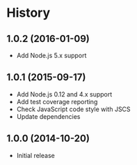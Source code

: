 
# History

## 1.0.2 (2016-01-09)

  * Add Node.js 5.x support

## 1.0.1 (2015-09-17)

  * Add Node.js 0.12 and 4.x support
  * Add test coverage reporting
  * Check JavaScript code style with JSCS
  * Update dependencies

## 1.0.0 (2014-10-20)

  * Initial release
